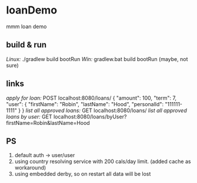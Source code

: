 # loanDemo
mmm loan demo

## build & run
*Linux:* ./gradlew build bootRun
*Win:* gradlew.bat build bootRun (maybe, not sure)

## links
*apply for loan:* POST localhost:8080/loans/
{
    "amount": 100,
    "term": 7,
    "user": {
        "firstName": "Robin",
        "lastName": "Hood",
        "personalId": "111111-1111"
    }
}
*list all approved loans:* GET localhost:8080/loans/
*list all approved loans by user:* GET localhost:8080/loans/byUser?firstName=Robin&lastName=Hood

## PS
1. default auth -> user/user
2. using country resolving service with 200 cals/day limit. (added cache as workaround)
3. using embedded derby, so on restart all data will be lost 
